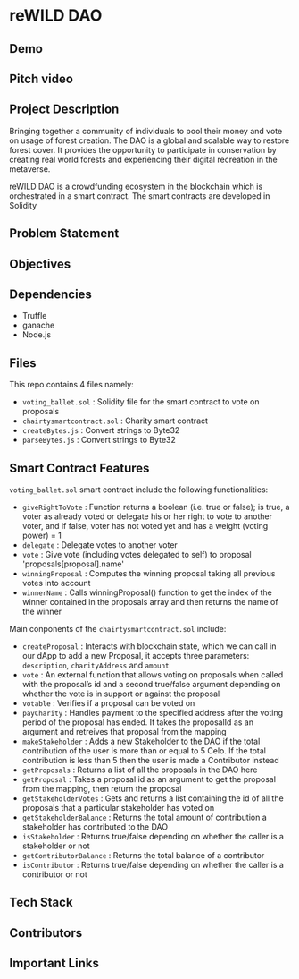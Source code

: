 # reWILD DAO

## Demo 

## Pitch video

## Project Description
Bringing together a community of individuals to pool their money and vote on usage of forest creation. The DAO is a global and scalable way to restore forest cover. It provides the opportunity to participate in conservation by creating real world forests and experiencing their digital recreation in the metaverse. 

reWILD DAO is a crowdfunding ecosystem in the blockchain which is orchestrated in a smart contract. The smart contracts are developed in Solidity

## Problem Statement

## Objectives

## Dependencies
* Truffle
* ganache
* Node.js

## Files
This repo contains 4 files namely:
* `voting_ballet.sol` : Solidity file for the smart contract to vote on proposals
* `chairtysmartcontract.sol` : Charity smart contract
* `createBytes.js` : Convert strings to Byte32
* `parseBytes.js` : Convert strings to Byte32

##  Smart Contract Features
`voting_ballet.sol` smart contract include the following functionalities:
* `giveRightToVote` : Function returns a boolean (i.e. true or false); is true, a voter as already voted or delegate his or her right to vote to another voter, and if false, voter has not voted yet and has a weight (voting power) = 1
* `delegate` : Delegate votes to another voter
* `vote` : Give vote (including votes delegated to self) to proposal 'proposals[proposal].name'
* `winningProposal` : Computes the winning proposal taking all previous votes into account
* `winnerName` : Calls winningProposal() function to get the index of the winner contained in the proposals array and then returns the name of the winner

Main conponents of the `chairtysmartcontract.sol` include:
* `createProposal` :  Interacts with blockchain state, which we can call in our dApp to add a new Proposal, it accepts three parameters: `description`, `charityAddress` and `amount`
* `vote` : An external function that allows voting on proposals when called with the proposal’s id and a second true/false argument depending on whether the vote is in support or against the proposal
* `votable` : Verifies if a proposal can be voted on
* `payCharity` : Handles payment to the specified address after the voting period of the proposal has ended. It takes the proposalId as an argument and retreives that proposal from the mapping
* `makeStakeholder` : Adds a new Stakeholder to the DAO if the total contribution of the user is more than or equal to 5 Celo. If the total contribution is less than 5 then the user is made a Contributor instead
* `getProposals` : Returns a list of all the proposals in the DAO here
* `getProposal` : Takes a proposal id as an argument to get the proposal from the mapping, then return the proposal
* `getStakeholderVotes` : Gets and returns a list containing the id of all the proposals that a particular stakeholder has voted on
* `getStakeholderBalance` : Returns the total amount of contribution a stakeholder has contributed to the DAO
* `isStakeholder` : Returns true/false depending on whether the caller is a stakeholder or not
* `getContributorBalance` : Returns the total balance of a contributor
* `isContributor` : Returns true/false depending on whether the caller is a contributor or not

## Tech Stack 

## Contributors

## Important Links
